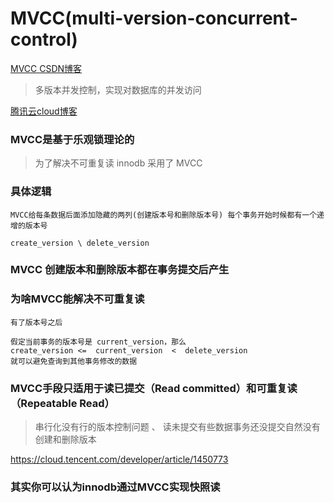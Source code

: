 # MVCC(multi-version-concurrent-control)

[MVCC CSDN博客](https://blog.csdn.net/SIESTA030/article/details/123113437)

> 多版本并发控制，实现对数据库的并发访问

[腾讯云cloud博客](https://cloud.tencent.com/developer/article/1450773)

### MVCC是基于乐观锁理论的

> 为了解决不可重复读 innodb 采用了 MVCC

### 具体逻辑
```
MVCC给每条数据后面添加隐藏的两列(创建版本号和删除版本号) 每个事务开始时候都有一个递增的版本号

create_version \ delete_version
```

### MVCC 创建版本和删除版本都在事务提交后产生

### 为啥MVCC能解决不可重复读

```
有了版本号之后

假定当前事务的版本号是 current_version，那么
create_version <=  current_version  <  delete_version
就可以避免查询到其他事务修改的数据
```

### MVCC手段只适用于读已提交（Read committed）和可重复读（Repeatable Read）
> 串行化没有行的版本控制问题 、 读未提交有些数据事务还没提交自然没有创建和删除版本

https://cloud.tencent.com/developer/article/1450773

### 其实你可以认为innodb通过MVCC实现快照读